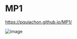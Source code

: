 # MP1

https://pquiachon.github.io/MP1/

![image](https://github.com/Pquiachon/MP1/assets/151801780/3763bcc6-395d-4a82-ba13-d099042e1879)
